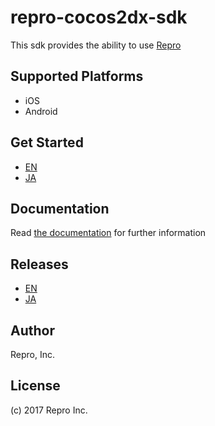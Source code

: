 # repro-cocos2dx-sdk

This sdk provides the ability to use [Repro](https://repro.io/)

## Supported Platforms

- iOS
- Android

## Get Started

- [EN](http://docs.repro.io/en/dev/sdk/getstarted/cocos2d-x.html)
- [JA](http://docs.repro.io/ja/dev/sdk/getstarted/cocos2d-x.html)

## Documentation

Read [the documentation](http://docs.repro.io/) for further information

## Releases

- [EN](http://docs.repro.io/en/releases/sdk/cocos2d-x/releases.html)
- [JA](http://docs.repro.io/ja/releases/sdk/cocos2d-x/releases.html)

## Author

Repro, Inc.

## License

(c) 2017 Repro Inc.